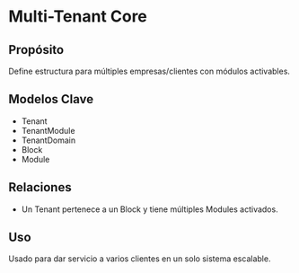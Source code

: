 # Multi-Tenant Core

## Propósito
Define estructura para múltiples empresas/clientes con módulos activables.

## Modelos Clave
- Tenant
- TenantModule
- TenantDomain
- Block
- Module

## Relaciones
- Un Tenant pertenece a un Block y tiene múltiples Modules activados.

## Uso
Usado para dar servicio a varios clientes en un solo sistema escalable.